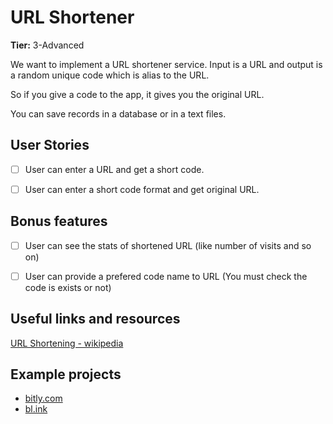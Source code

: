 # URL Shortener

**Tier:** 3-Advanced

We want to implement a URL shortener service.
Input is a URL and output is a random unique code which is alias to the URL.

So if you give a code to the app, it gives you the original URL.

You can save records in a database or in a text files.

## User Stories

-   [ ] User can enter a URL and get a short code.
-   [ ] User can enter a short code format and get original URL.


## Bonus features

-   [ ] User can see the stats of shortened URL (like number of visits and so on)
-   [ ] User can provide a prefered code name to URL (You must check the code is exists or not)


## Useful links and resources

[URL Shortening - wikipedia](https://en.wikipedia.org/wiki/URL_shortening)

## Example projects

- [bitly.com](https://bitly.com/)
- [bl.ink](https://bl.ink/)
